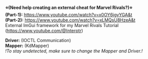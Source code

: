 
**⭐(Need help creating an external cheat for Marvel Rivals?)⭐**  
**(Part-1):** https://www.youtube.com/watch?v=x0OY6jgyYGA&t  
**(Part-2):** https://www.youtube.com/watch?v=xLMQsU8HzeA&t  
External ImGui framework for my Marvel Rivals Tutorial (https://www.youtube.com/@Interptr)

**Driver:** (IOCTL Communication)   
**Mapper:** (KdMapper)   
*!To stay undetected, make sure to change the Mapper and Driver.!*


